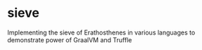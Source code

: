# sieve
Implementing the sieve of Erathosthenes in various languages to demonstrate power of GraalVM and Truffle
